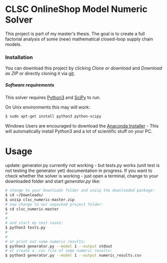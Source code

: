 # CLSC OnlineShop Model Numeric Solver

This project is part of my master's thesis. The goal is to create a full factorial analysis of some (new) mathematical  closed-loop supply chain models.

### Installation

You can download this project by clicking *Clone or download* and *Download as ZIP* or directly cloning it via [git](https://try.github.io/levels/1/challenges/1).

##### Software requirements
This solver requires [Python3](https://www.python.org/) and [SciPy](https://www.scipy.org/) to run.

On Unix environments this may will work:

```sh
$ sudo apt-get install python3 python-scipy
```

Windows Users are encouraged to download the [Anaconda Installer](https://www.continuum.io/downloads) - This will automatically install Python3 and a lot of scientific stuff on your PC.

# Usage
update: generator.py currently not working - but tests.py works (unit test is not testing the generator yet)
documentation in progress.
If you want to check whether the solver is working - just open a terminal, change to your downloaded folder and start *generator.py* like:

```sh
# change to your Downloads folder and unzip the downloaded package:
$ cd ~/Downloads/
$ unzip clsc_numeric-master.zip
# now change to our unpacked project folder:
$ cd clsc_numeric-master
#
#
# and start my test cases:
$ python3 tests.py
#
#
# or print out some numeric results:
$ python3 generator.py --model 1 --output stdout
# or create a .csv file of some numeric results:
$ python3 generator.py --model 1 --output numeric_results.csv
```